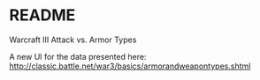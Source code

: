 # README

Warcraft III Attack vs. Armor Types

A new UI for the data presented here: http://classic.battle.net/war3/basics/armorandweapontypes.shtml
